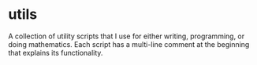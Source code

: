 # utils 

A collection of utility scripts that I use for either writing, programming, or 
doing mathematics. Each script has a multi-line comment at the beginning that 
explains its functionality. 
